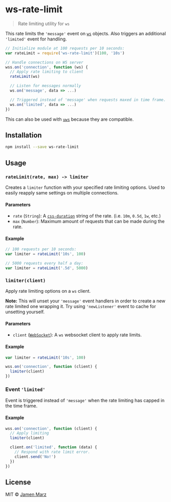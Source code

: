 # ws-rate-limit

> Rate limiting utility for `ws`

This rate limits the `'message'` event on [`ws`](https://npmjs.com/ws) objects.  Also triggers an additional `'limited'` event for handling.

```js
// Initialize module at 100 requests per 10 seconds:
var rateLimit = require('ws-rate-limit')(100, '10s')

// Handle connections on WS server
wss.on('connection', function (ws) {
  // Apply rate limiting to client
  rateLimit(ws)

  // Listen for messages normally
  ws.on('message', data => ...)

  // Triggered instead of 'message' when requests maxed in time frame.
  ws.on('limited', data => ...)
})
```

This can also be used with [`uws`](https://npmjs.com/uws) because they are compatible.

## Installation

```sh
npm install --save ws-rate-limit
```

## Usage

### `rateLimit(rate, max) -> limiter`

Creates a `limiter` function with your specified rate limiting options.  Used to easily reapply same settings on multiple connections.

#### Parameters

 - `rate` (`String`): A [`css-duration`](https://npmjs.com/css-duration) string of the rate. (i.e. `10m`, `0.5d`, `1w`, etc.)
 - `max` (`Number`): Maximum amount of requests that can be made during the rate.

#### Example

```js
// 100 requests per 10 seconds:
var limiter = rateLimit('10s', 100)

// 5000 requests every half a day:
var limiter = rateLimit('.5d', 5000)
```

### `limiter(client)`

Apply rate limiting options on a `ws` client.

**Note:** This will unset your `'message'` event handlers in order to create a new rate limited one wrapping it.  Try using `'newListener'` event to cache for unsetting yourself.

#### Parameters

 - `client` ([`WebSocket`](https://npmjs.com/ws)): A `ws` websocket client to apply rate limits.

#### Example

```js
var limiter = rateLimit('10s', 100)

wss.on('connection', function (client) {
  limiter(client)
})
```

### Event `'limited'`

Event is triggered instead of `'message'` when the rate limiting has capped in the time frame.

#### Example

```js
wss.on('connection', function (client) {
  // Apply limiting
  limiter(client)

  client.on('limited', function (data) {
    // Respond with rate limit error.
    client.send('No!')
  })
})
```  

## License

MIT © [Jamen Marz](https://git.io/jamen)
